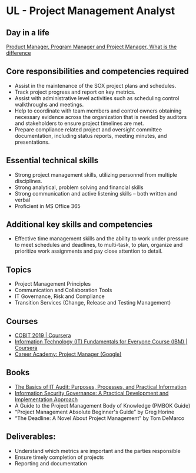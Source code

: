 # UL - Project Management Analyst

## Day in a life

[Product Manager, Program Manager and Project Manager, What is the difference](https://www.youtube.com/watch?v=vrIsqvzmvTE&ab_channel=AnthonySaltarelli)

## Core responsibilities and competencies required

- Assist in the maintenance of the SOX project plans and schedules.
- Track project progress and report on key metrics.
- Assist with administrative level activities such as scheduling control walkthroughs and meetings.
- Help to coordinate with team members and control owners obtaining necessary evidence across the organization that is needed by auditors and stakeholders to ensure project timelines are met.
- Prepare compliance related project and oversight committee documentation, including status reports, meeting minutes, and presentations.

## Essential technical skills

- Strong project management skills, utilizing personnel from multiple disciplines.
- Strong analytical, problem solving and financial skills
- Strong communication and active listening skills – both written and verbal
- Proficient in MS Office 365

## Additional key skills and competencies

- Effective time management skills and the ability to work under pressure to meet schedules and deadlines, to multi-task, to plan, organize and prioritize work assignments and pay close attention to detail.

## Topics

- Project Management Principles
- Communication and Collaboration Tools
- IT Governance, Risk and Compliance
- Transition Services (Change, Release and Testing Management)

## Courses

- [COBIT 2019 | Coursera](https://www.coursera.org/learn/cobit-2019)
- [Information Technology (IT) Fundamentals for Everyone Course (IBM) | Coursera](https://www.coursera.org/learn/information-technology-it-fundamentals-for-everyone)
- [Career Academy: Project Manager (Google)](https://www.coursera.org/programs/google-learning-program-82l5n/professional-certificates/google-project-management?source=share&collectionId=fa691)

## Books

- [The Basics of IT Audit: Purposes, Processes, and Practical Information](https://www.amazon.com/Basics-Audit-Processes-Practical-Information/dp/0124171591)
- [Information Security Governance: A Practical Development and Implementation Approach](https://www.amazon.com/Information-Security-Governance-Development-Implementation-ebook/dp/B074VDFVVT)
- A Guide to the Project Management Body of Knowledge (PMBOK Guide)
- “Project Management Absolute Beginner's Guide” by Greg Horine
- “The Deadline: A Novel About Project Management” by Tom DeMarco

## Deliverables:

- Understand which metrics are important and the parties responsible
- Ensure timely completion of projects
- Reporting and documentation